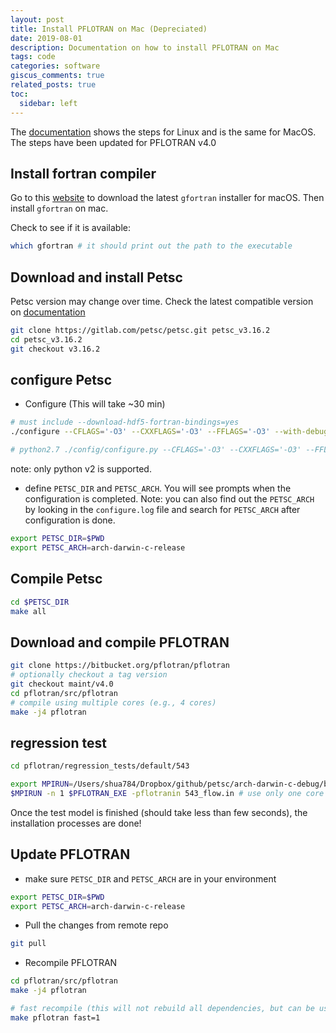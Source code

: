 ```yaml
---
layout: post
title: Install PFLOTRAN on Mac (Depreciated)
date: 2019-08-01 
description: Documentation on how to install PFLOTRAN on Mac
tags: code 
categories: software
giscus_comments: true
related_posts: true
toc:
  sidebar: left
---
```


The [documentation](https://www.pflotran.org/documentation/user_guide/how_to/installation/linux.html#linux-install) shows the steps for Linux and is the same for MacOS. The steps have been updated for PFLOTRAN v4.0

## Install fortran compiler

Go to this [website](https://github.com/fxcoudert/gfortran-for-macOS/releases) to download the latest `gfortran` installer for macOS. Then install `gfortran` on mac.

Check to see if it is available:

```bash
which gfortran # it should print out the path to the executable
```

## Download and install Petsc

Petsc version may change over time. Check the latest compatible version on [documentation](https://www.pflotran.org/documentation/user_guide/how_to/installation/linux.html#linux-install)

```bash
git clone https://gitlab.com/petsc/petsc.git petsc_v3.16.2
cd petsc_v3.16.2
git checkout v3.16.2
```

## configure Petsc

- Configure (This will take ~30 min)

```bash
# must include --download-hdf5-fortran-bindings=yes
./configure --CFLAGS='-O3' --CXXFLAGS='-O3' --FFLAGS='-O3' --with-debugging=no --download-mpich=yes --download-hdf5=yes --download-hdf5-fortran-bindings=yes --download-fblaslapack=yes --download-metis=yes --download-parmetis=yes

# python2.7 ./config/configure.py --CFLAGS='-O3' --CXXFLAGS='-O3' --FFLAGS='-O3' --with-debugging=no --download-mpich=yes --download-hdf5=yes --download-fblaslapack=yes --download-metis=yes --download-parmetis=yes --download-cmake=yes
```

note: only python v2 is supported.

- define `PETSC_DIR` and `PETSC_ARCH`. You will see prompts when the configuration is completed. Note: you can also find out the `PETSC_ARCH` by looking in the `configure.log` file and search for `PETSC_ARCH` after configuration is done.

```bash
export PETSC_DIR=$PWD
export PETSC_ARCH=arch-darwin-c-release 
```

## Compile Petsc

```bash
cd $PETSC_DIR
make all
```

## Download and compile PFLOTRAN

```bash
git clone https://bitbucket.org/pflotran/pflotran
# optionally checkout a tag version
git checkout maint/v4.0
cd pflotran/src/pflotran
# compile using multiple cores (e.g., 4 cores)
make -j4 pflotran
```

## regression test

```bash
cd pflotran/regression_tests/default/543

export MPIRUN=/Users/shua784/Dropbox/github/petsc/arch-darwin-c-debug/bin/mpiexec
$MPIRUN -n 1 $PFLOTRAN_EXE -pflotranin 543_flow.in # use only one core for this test
```

Once the test model is finished (should take less than few seconds), the installation processes are done!

## Update PFLOTRAN

-  make sure `PETSC_DIR` and `PETSC_ARCH` are in your environment

```bash
export PETSC_DIR=$PWD
export PETSC_ARCH=arch-darwin-c-release
```

- Pull the changes from remote repo

```bash
git pull
```

- Recompile PFLOTRAN

```bash
cd pflotran/src/pflotran
make -j4 pflotran

# fast recompile (this will not rebuild all dependencies, but can be useful for Sandbox testing)
make pflotran fast=1
```

